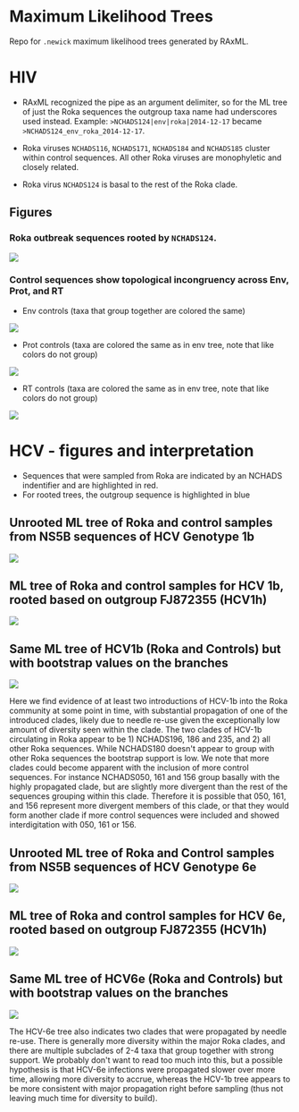 # Maximum Likelihood Trees

Repo for `.newick` maximum likelihood trees generated by RAxML.

# HIV

* RAxML recognized the pipe as an argument delimiter, so for the ML tree of just the Roka sequences the outgroup taxa 
name had underscores used instead. Example: `>NCHADS124|env|roka|2014-12-17` became `>NCHADS124_env_roka_2014-12-17`.

* Roka viruses `NCHADS116`, `NCHADS171`, `NCHADS184` and `NCHADS185` cluster within control sequences. All other Roka 
viruses are monophyletic and closely related.

* Roka virus `NCHADS124` is basal to the rest of the Roka clade.

## Figures

### Roka outbreak sequences rooted by `NCHADS124`.

![](https://github.com/blab/roka/blob/master/MaxLikelihood/env_only/figures/roka_env_aligned_tree.png)

### Control sequences show topological incongruency across Env, Prot, and RT

* Env controls (taxa that group together are colored the same)

![](HIV_env_prot_RT/control_envML_COLORED.png)

* Prot controls (taxa are colored the same as in env tree, note that like colors do not group)

![](HIV_env_prot_RT/control_protML_COLORED.png)

* RT controls (taxa are colored the same as in env tree, note that like colors do not group)

![](HIV_env_prot_RT/control_RT_ML_COLORED.png)

# HCV - figures and interpretation

* Sequences that were sampled from Roka are indicated by an NCHADS indentifier and are highlighted in red.
* For rooted trees, the outgroup sequence is highlighted in blue

## Unrooted ML tree of Roka and control samples from NS5B sequences of HCV Genotype 1b
![](HCV/HCV1b_Unrooted.png)

## ML tree of Roka and control samples for HCV 1b, rooted based on outgroup FJ872355 (HCV1h)
![](HCV/HCV1b_1hOUT_ML.png)

## Same ML tree of HCV1b (Roka and Controls) but with bootstrap values on the branches
![](HCV/HCV1b_1hOUT_bootstrapped.png)

Here we find evidence of at least two introductions of HCV-1b into the Roka community at some point in time, with substantial propagation of one of the introduced clades, likely due to needle re-use given the exceptionally low amount of diversity seen within the clade. The two clades of HCV-1b circulating in Roka appear to be 1) NCHADS196, 186 and 235, and 2) all other Roka sequences. While NCHADS180 doesn't appear to group with other Roka sequences the bootstrap support is low. We note that more clades could become apparent with the inclusion of more control sequences. For instance NCHADS050, 161 and 156 group basally with the highly propagated clade, but are slightly more divergent than the rest of the sequences grouping within this clade. Therefore it is possible that 050, 161, and 156 represent more divergent members of this clade, or that they would form another clade if more control sequences were included and showed interdigitation with 050, 161 or 156. 

## Unrooted ML tree of Roka and Control samples from NS5B sequences of HCV Genotype 6e
![](HCV/HCV6e_Unrooted.png)

## ML tree of Roka and control samples for HCV 6e, rooted based on outgroup FJ872355 (HCV1h)
![](HCV/HCV6e_1hOUT_ML.png)

## Same ML tree of HCV6e (Roka and Controls) but with bootstrap values on the branches
![](HCV/HCV6e_1hOUT_bootstrapped.png)

The HCV-6e tree also indicates two clades that were propagated by needle re-use. There is generally more diversity within the major Roka clades, and there are multiple subclades of 2-4 taxa that group together with strong support. We probably don't want to read too much into this, but a possible hypothesis is that HCV-6e infections were propagated slower over more time, allowing more diversity to accrue, whereas the HCV-1b tree appears to be more consistent with major propagation right before sampling (thus not leaving much time for diversity to build).